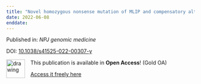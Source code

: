 ```yaml
---
title: "Novel homozygous nonsense mutation of MLIP and compensatory alternative splicing."
date: 2022-06-08
enddate:
---
```


Published in: *NPJ genomic medicine*

DOI: [10.1038/s41525-022-00307-y](https://doi.org/10.1038/s41525-022-00307-y)

<img src="https://upload.wikimedia.org/wikipedia/commons/thumb/7/77/Open_Access_logo_PLoS_transparent.svg/800px-Open_Access_logo_PLoS_transparent.svg.png" alt="drawing" width="50" align="left"/> &nbsp;&nbsp;&nbsp;This publication is available in **Open Access**! (Gold OA)

&nbsp;&nbsp;&nbsp;<a href="https://www.nature.com/articles/s41525-022-00307-y.pdf">Access it freely here</a>

